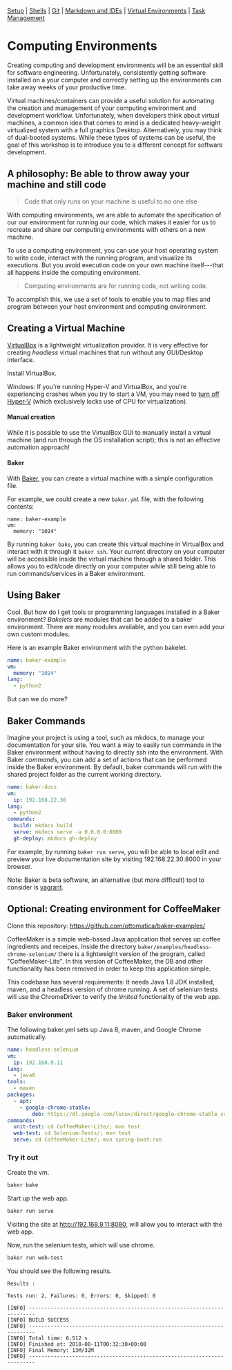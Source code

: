 [Setup](Setup.md#setup) | [Shells](Shells.md#shells) |  [Git](Git.md#git) | [Markdown and IDEs](MarkdownEditors.md#markdown) |  [Virtual Environments](Environments.md#environments) | [Task Management](OnlineTools.md#online-tools)

# Computing Environments

Creating computing and development environments will be an essential skill for software engineering. Unfortunately, consistently getting software installed on a your computer and correctly setting up the environments can take away weeks of your productive time.

Virtual machines/containers can provide a useful solution for automating the creation and management of your computing environment and development workflow. Unfortunately, when developers think about virtual machines, a common idea that comes to mind is a dedicated heavy-weight virtualized system with a full graphics Desktop. Alternatively, you may think of dual-booted systems. While these types of systems can be useful, the goal of this workshop is to introduce you to a different concept for software development.

## A philosophy: Be able to throw away your machine and still code

> Code that only runs on your machine is useful to no one else

With computing environments, we are able to automate the specification of our our environment for running our code, which makes it easier for us to recreate and share our computing environments with others on a new machine.

To use a computing environment, you can use your host operating system to write code, interact with the running program, and visualize its executions. But you avoid execution code on your own machine itself---that all happens inside the computing environment.

> Computing environments are for running code, not writing code.

To accomplish this, we use a set of tools to enable you to map files and program between your host environment and computing environment. 

## Creating a Virtual Machine

[VirtualBox](https://www.virtualbox.org/wiki/Downloads) is a lightweight virtualization provider. It is very effective for creating *headless* virtual machines that run without any GUI/Desktop interface.

Install VirtualBox.

Windows: If you're running Hyper-V and VirtualBox, and you're experiencing crashes when you try to start a VM, you may need to [turn off Hyper-V](https://superuser.com/questions/540055/convenient-way-to-enable-disable-hyper-v-in-windows-8) (which exclusively locks use of CPU for virtualization).

#### Manual creation

While it is possible to use the VirtualBox GUI to manually install a virtual machine (and run through the OS installation script); this is not an effective automation approach!

#### Baker

With [Baker](https://getbaker.io), you can create a virtual machine with a simple configuration file.

For example, we could create a new `baker.yml` file, with the following contents:

```
name: baker-example
vm:
  memory: "1024"
```

By running `baker bake`, you can create this virtual machine in VirtualBox and interact with it through it `baker ssh`. Your current directory on your computer will be accessible inside the virtual machine through a shared folder. This allows you to edit/code directly on your computer while still being able to run commands/services in a Baker environment.

## Using Baker

Cool. But how do I get tools or programming languages installed in a Baker environment? _Bakelets_ are modules that can be added to a baker environment. There are many modules available, and you can even add your own custom modules.

Here is an example Baker environment with the python bakelet.

``` yml
name: baker-example
vm:
  memory: "1024"
lang:
  - python2
```

But can we do more?

## Baker Commands

Imagine your project is using a tool, such as mkdocs, to manage your documentation for your site. You want a way to easily run commands in the Baker environment without having to directly ssh into the environment. With Baker *commands*, you can add a set of actions that can be performed inside the Baker environment. By default, baker commands will run with the shared project folder as the current working directory.

``` yml
name: baker-docs
vm: 
  ip: 192.168.22.30
lang:
  - python2
commands:
  build: mkdocs build
  serve: mkdocs serve -a 0.0.0.0:8000
  gh-deploy: mkdocs gh-deploy
```

For example, by running `baker run serve`, you will be able to local edit and preview your live documentation site by visiting 192.168.22.30:8000 in your browser.

Note: Baker is beta software, an alternative (but more difficult) tool to consider is [vagrant](https://www.vagrantup.com/).

## Optional: Creating environment for CoffeeMaker

Clone this repository:
https://github.com/ottomatica/baker-examples/

CoffeeMaker is a simple web-based Java application that serves up coffee ingredients and receipes. Inside the directory `baker/examples/headless-chrome-selenium/` there is a lightweight version of the program, called "CoffeeMaker-Lite". In this version of CoffeeMaker, the DB and other functionality has been removed in order to keep this application simple.

This codebase has several requirements: It needs Java 1.8 JDK installed, maven, and a headless version of chrome running. A set of selenium tests will use the ChromeDriver to verify the _limited_ functionality of the web app.

### Baker environment

The following baker.yml sets up Java 8, maven, and Google Chrome automatically.

``` yaml
name: headless-selenium
vm:
  ip: 192.168.9.11
lang:
  - java8
tools:
  - maven
packages:
  - apt:
    - google-chrome-stable:
        deb: https://dl.google.com/linux/direct/google-chrome-stable_current_amd64.deb
commands:
  unit-test: cd CoffeeMaker-Lite/; mvn test
  web-test: cd Selenium-Tests/; mvn test
  serve: cd CoffeeMaker-Lite/; mvn spring-boot:run
```

### Try it out

Create the vm.

``` bash
baker bake
```

Start up the web app.

``` bash
baker run serve
```

Visiting the site at http://192.168.9.11:8080, will allow you to interact with the web app.

Now, run the selenium tests, which will use chrome.

``` bash
baker run web-test
```

You should see the following results.

```
Results :

Tests run: 2, Failures: 0, Errors: 0, Skipped: 0

[INFO] ------------------------------------------------------------------------
[INFO] BUILD SUCCESS
[INFO] ------------------------------------------------------------------------
[INFO] Total time: 6.512 s
[INFO] Finished at: 2018-08-11T00:32:30+00:00
[INFO] Final Memory: 13M/32M
[INFO] ------------------------------------------------------------------------
```

